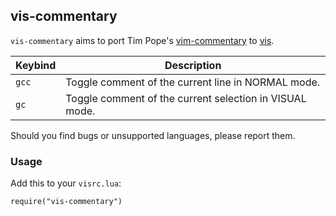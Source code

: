 ## vis-commentary

`vis-commentary` aims to port Tim Pope's [vim-commentary](https://github.com/tpope/vim-commentary) to [vis](https://github.com/martanne/vis).

| Keybind | Description |
|---------|-------------|
| `gcc`   | Toggle comment of the current line in NORMAL mode.|
| `gc`    | Toggle comment of the current selection in VISUAL mode. |

Should you find bugs or unsupported languages, please report them.

### Usage
Add this to your `visrc.lua`:
```
require("vis-commentary")
```
